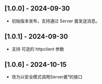 
## [1.0.0] - 2024-09-30

- 初始版本发布，支持通过 Server 酱发送消息。

## [1.0.1] - 2024-09-30

- 支持 可选的 httpclient 参数

## [1.0.6] - 2024-10-15

- 改为以安全模式调用Server酱³的接口